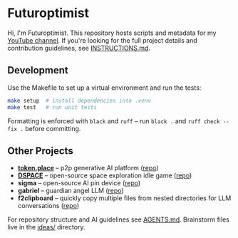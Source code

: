 # Futuroptimist

Hi, I'm Futuroptimist. This repository hosts scripts and metadata for my [YouTube channel](https://www.youtube.com/channel/UCA-J-opDpgiRoHYmOAxGQSQ). If you're looking for the full project details and contribution guidelines, see [INSTRUCTIONS.md](INSTRUCTIONS.md).

## Development

Use the Makefile to set up a virtual environment and run the tests:

```bash
make setup  # install dependencies into .venv
make test   # run unit tests
```

Formatting is enforced with `black` and `ruff` – run `black .` and `ruff check --fix .` before committing.

## Other Projects
- **[token.place](https://token.place)** – p2p generative AI platform ([repo](https://github.com/futuroptimist/token.place))
- **[DSPACE](https://democratized.space)** – open-source space exploration idle game ([repo](https://github.com/democratizedspace/dspace))
- **sigma** – open-source AI pin device ([repo](https://github.com/futuroptimist/sigma))
- **gabriel** – guardian angel LLM ([repo](https://github.com/futuroptimist/gabriel))
- **f2clipboard** – quickly copy multiple files from nested directories for LLM conversations ([repo](https://github.com/futuroptimist/f2clipboard))

For repository structure and AI guidelines see [AGENTS.md](AGENTS.md). Brainstorm files live in the [ideas/](ideas) directory.
